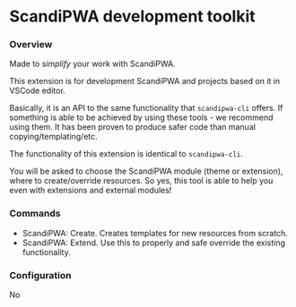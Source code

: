# ScandiPWA development toolkit

### Overview

Made to *simplify* your work with ScandiPWA.

This extension is for development ScandiPWA and projects based on it in VSCode editor.

Basically, it is an API to the same functionality that `scandipwa-cli` offers. If something is able to be achieved by using these tools - we recommend using them. It has been proven to produce safer code than manual copying/templating/etc.

The functionality of this extension is identical to `scandipwa-cli`.

You will be asked to choose the ScandiPWA module (theme or extension), where to create/override resources. So yes, this tool is able to help you even with extensions and external modules!

### Commands

- ScandiPWA: Create. Creates templates for new resources from scratch.
- ScandiPWA: Extend. Use this to properly and safe override the existing functionality.

### Configuration

No